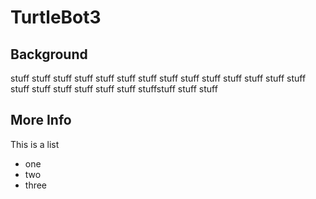 # TurtleBot3

## Background

stuff stuff stuff stuff stuff stuff stuff stuff stuff stuff stuff stuff stuff stuff stuff stuff stuff stuff
stuff stuff stuffstuff stuff stuff

## More Info

This is a list
* one
* two
* three
